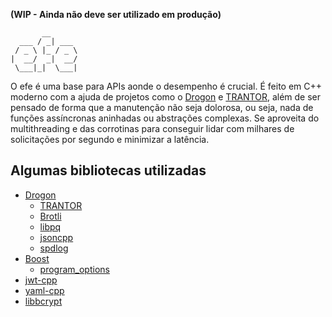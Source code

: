 **(WIP - Ainda não deve ser utilizado em produção)**

```
       __
  ___ / _| ___
 / _ \ |_ / _ \
|  __/  _|  __/
 \___|_|  \___|
```

O efe é uma base para APIs aonde o desempenho é crucial. É feito em C++ moderno com a ajuda de projetos como o [Drogon](https://github.com/drogonframework/drogon) e [TRANTOR](https://github.com/an-tao/trantor), além de ser pensado de forma que a manutenção não seja dolorosa, ou seja, nada de funções assíncronas aninhadas ou abstrações complexas. Se aproveita do multithreading e das corrotinas para conseguir lidar com milhares de solicitações por segundo e minimizar a latência.

## Algumas bibliotecas utilizadas
- [Drogon](https://github.com/1ukidev/drogon)
  - [TRANTOR](https://github.com/an-tao/trantor)
  - [Brotli](https://github.com/google/brotli)
  - [libpq](https://github.com/postgres/postgres)
  - [jsoncpp](https://github.com/open-source-parsers/jsoncpp)
  - [spdlog](https://github.com/gabime/spdlog)
- [Boost](https://github.com/boostorg/boost)
  - [program_options](https://github.com/boostorg/program_options)
- [jwt-cpp](https://github.com/Thalhammer/jwt-cpp)
- [yaml-cpp](https://github.com/jbeder/yaml-cpp)
- [libbcrypt](https://github.com/1ukidev/libbcrypt)
